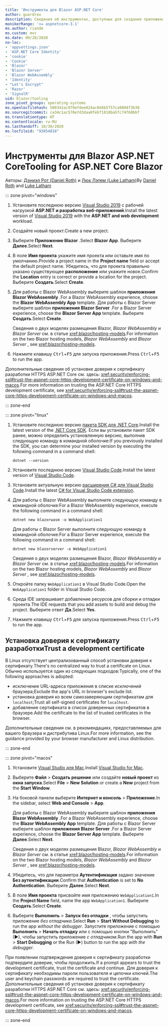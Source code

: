 ```yaml
---
title: 'Инструменты для Blazor ASP.NET Core'
author: guardrex
description: Сведения об инструментах, доступных для создания приложений Blazor.
monikerRange: '>= aspnetcore-3.1'
ms.author: riande
ms.custom: mvc
ms.date: 09/28/2020
no-loc:
- 'appsettings.json'
- 'ASP.NET Core Identity'
- 'cookie'
- 'Cookie'
- 'Blazor'
- 'Blazor Server'
- 'Blazor WebAssembly'
- 'Identity'
- "Let's Encrypt"
- 'Razor'
- 'SignalR'
uid: blazor/tooling
zone_pivot_groups: operating-systems
ms.openlocfilehash: 500342ac979efdee824ac0d4b5757ca9804f3b30
ms.sourcegitcommit: ca34c1ac578e7d3daa0febf1810ba5fc74f60bbf
ms.translationtype: HT
ms.contentlocale: ru-RU
ms.lasthandoff: 10/30/2020
ms.locfileid: "93054818"
---
```

# <a name="tooling-for-aspnet-core-no-locblazor"></a><span data-ttu-id="fef15-103">Инструменты для Blazor ASP.NET Core</span><span class="sxs-lookup"><span data-stu-id="fef15-103">Tooling for ASP.NET Core Blazor</span></span>

<span data-ttu-id="fef15-104">Авторы: [Дэниэл Рот (Daniel Roth)](https://github.com/danroth27) и [Люк Лэтем (Luke Latham)](https://github.com/guardrex)</span><span class="sxs-lookup"><span data-stu-id="fef15-104">By [Daniel Roth](https://github.com/danroth27) and [Luke Latham](https://github.com/guardrex)</span></span>

::: zone pivot="windows"

1. <span data-ttu-id="fef15-105">Установите последнюю версию [Visual Studio 2019](https://visualstudio.microsoft.com/downloads/) с рабочей нагрузкой **ASP.NET и разработка веб-приложений**.</span><span class="sxs-lookup"><span data-stu-id="fef15-105">Install the latest version of [Visual Studio 2019](https://visualstudio.microsoft.com/downloads/) with the **ASP.NET and web development** workload.</span></span>

1. <span data-ttu-id="fef15-106">Создайте новый проект.</span><span class="sxs-lookup"><span data-stu-id="fef15-106">Create a new project.</span></span>

1. <span data-ttu-id="fef15-107">Выберите **Приложение Blazor** .</span><span class="sxs-lookup"><span data-stu-id="fef15-107">Select **Blazor App**.</span></span> <span data-ttu-id="fef15-108">Выберите **Далее**.</span><span class="sxs-lookup"><span data-stu-id="fef15-108">Select **Next**.</span></span>

1. <span data-ttu-id="fef15-109">В поле **Имя проекта** укажите имя проекта или оставьте имя по умолчанию.</span><span class="sxs-lookup"><span data-stu-id="fef15-109">Provide a project name in the **Project name** field or accept the default project name.</span></span> <span data-ttu-id="fef15-110">Убедитесь, что для проекта правильно указано существующее **расположение** или укажите новое.</span><span class="sxs-lookup"><span data-stu-id="fef15-110">Confirm the **Location** entry is correct or provide a location for the project.</span></span> <span data-ttu-id="fef15-111">Выберите **Создать**.</span><span class="sxs-lookup"><span data-stu-id="fef15-111">Select **Create**.</span></span>

1. <span data-ttu-id="fef15-112">Для работы с Blazor WebAssembly выберите шаблон **приложения Blazor WebAssembly** .</span><span class="sxs-lookup"><span data-stu-id="fef15-112">For a Blazor WebAssembly experience, choose the **Blazor WebAssembly App** template.</span></span> <span data-ttu-id="fef15-113">Для работы с Blazor Server выберите шаблон **приложения Blazor Server** .</span><span class="sxs-lookup"><span data-stu-id="fef15-113">For a Blazor Server experience, choose the **Blazor Server App** template.</span></span> <span data-ttu-id="fef15-114">Выберите **Создать**.</span><span class="sxs-lookup"><span data-stu-id="fef15-114">Select **Create**.</span></span>

   <span data-ttu-id="fef15-115">Сведения о двух моделях размещения Blazor, *Blazor WebAssembly* и *Blazor Server* см. в статье <xref:blazor/hosting-models>.</span><span class="sxs-lookup"><span data-stu-id="fef15-115">For information on the two Blazor hosting models, *Blazor WebAssembly* and *Blazor Server* , see <xref:blazor/hosting-models>.</span></span>

1. <span data-ttu-id="fef15-116">Нажмите клавишу <kbd>Ctrl</kbd>+<kbd>F5</kbd> для запуска приложения.</span><span class="sxs-lookup"><span data-stu-id="fef15-116">Press <kbd>Ctrl</kbd>+<kbd>F5</kbd> to run the app.</span></span>

<span data-ttu-id="fef15-117">Дополнительные сведения об установке доверия к сертификату разработки HTTPS ASP.NET Core см. здесь: <xref:security/enforcing-ssl#trust-the-aspnet-core-https-development-certificate-on-windows-and-macos>.</span><span class="sxs-lookup"><span data-stu-id="fef15-117">For more information on trusting the ASP.NET Core HTTPS development certificate, see <xref:security/enforcing-ssl#trust-the-aspnet-core-https-development-certificate-on-windows-and-macos>.</span></span>

::: zone-end

::: zone pivot="linux"

1. <span data-ttu-id="fef15-118">Установите последнюю версию [пакета SDK для .NET Core](https://dotnet.microsoft.com/download).</span><span class="sxs-lookup"><span data-stu-id="fef15-118">Install the latest version of the [.NET Core SDK](https://dotnet.microsoft.com/download).</span></span> <span data-ttu-id="fef15-119">Если вы установили пакет SDK ранее, можно определить установленную версию, выполнив следующую команду в командной оболочке:</span><span class="sxs-lookup"><span data-stu-id="fef15-119">If you previously installed the SDK, you can determine your installed version by executing the following command in a command shell:</span></span>

   ```dotnetcli
   dotnet --version
   ```

1. <span data-ttu-id="fef15-120">Установите последнюю версию [Visual Studio Code](https://code.visualstudio.com).</span><span class="sxs-lookup"><span data-stu-id="fef15-120">Install the latest version of [Visual Studio Code](https://code.visualstudio.com).</span></span>

1. <span data-ttu-id="fef15-121">Установите актуальную версию [расширения C# для Visual Studio Code](https://marketplace.visualstudio.com/items?itemName=ms-dotnettools.csharp).</span><span class="sxs-lookup"><span data-stu-id="fef15-121">Install the latest [C# for Visual Studio Code extension](https://marketplace.visualstudio.com/items?itemName=ms-dotnettools.csharp).</span></span>

1. <span data-ttu-id="fef15-122">Для работы с Blazor WebAssembly выполните следующую команду в командной оболочке:</span><span class="sxs-lookup"><span data-stu-id="fef15-122">For a Blazor WebAssembly experience, execute the following command in a command shell:</span></span>

   ```dotnetcli
   dotnet new blazorwasm -o WebApplication1
   ```

   <span data-ttu-id="fef15-123">Для работы с Blazor Server выполните следующую команду в командной оболочке:</span><span class="sxs-lookup"><span data-stu-id="fef15-123">For a Blazor Server experience, execute the following command in a command shell:</span></span>

   ```dotnetcli
   dotnet new blazorserver -o WebApplication1
   ```

   <span data-ttu-id="fef15-124">Сведения о двух моделях размещения Blazor, *Blazor WebAssembly* и *Blazor Server* см. в статье <xref:blazor/hosting-models>.</span><span class="sxs-lookup"><span data-stu-id="fef15-124">For information on the two Blazor hosting models, *Blazor WebAssembly* and *Blazor Server* , see <xref:blazor/hosting-models>.</span></span>

1. <span data-ttu-id="fef15-125">Откройте папку `WebApplication1` в Visual Studio Code.</span><span class="sxs-lookup"><span data-stu-id="fef15-125">Open the `WebApplication1` folder in Visual Studio Code.</span></span>

1. <span data-ttu-id="fef15-126">Среда IDE запрашивает добавление ресурсов для сборки и отладки проекта.</span><span class="sxs-lookup"><span data-stu-id="fef15-126">The IDE requests that you add assets to build and debug the project.</span></span> <span data-ttu-id="fef15-127">Выберите ответ **Да**.</span><span class="sxs-lookup"><span data-stu-id="fef15-127">Select **Yes**.</span></span>

1. <span data-ttu-id="fef15-128">Нажмите клавишу <kbd>Ctrl</kbd>+<kbd>F5</kbd> для запуска приложения.</span><span class="sxs-lookup"><span data-stu-id="fef15-128">Press <kbd>Ctrl</kbd>+<kbd>F5</kbd> to run the app.</span></span>

## <a name="trust-a-development-certificate"></a><span data-ttu-id="fef15-129">Установка доверия к сертификату разработки</span><span class="sxs-lookup"><span data-stu-id="fef15-129">Trust a development certificate</span></span>

<span data-ttu-id="fef15-130">В Linux отсутствует централизованный способ установки доверия к сертификату.</span><span class="sxs-lookup"><span data-stu-id="fef15-130">There's no centralized way to trust a certificate on Linux.</span></span> <span data-ttu-id="fef15-131">Обычно используется один из следующих подходов:</span><span class="sxs-lookup"><span data-stu-id="fef15-131">Typically, one of the following approaches is adopted:</span></span>

* <span data-ttu-id="fef15-132">исключение URL-адреса приложения в списке исключений браузера;</span><span class="sxs-lookup"><span data-stu-id="fef15-132">Exclude the app's URL in browser's exclude list.</span></span>
* <span data-ttu-id="fef15-133">установка доверия ко всем самозаверяющим сертификатам для `localhost`;</span><span class="sxs-lookup"><span data-stu-id="fef15-133">Trust all self-signed certificates for `localhost`.</span></span>
* <span data-ttu-id="fef15-134">добавление сертификата в список доверенных сертификатов в браузере.</span><span class="sxs-lookup"><span data-stu-id="fef15-134">Add the certificate to the list of trusted certificates in the browser.</span></span>

<span data-ttu-id="fef15-135">Дополнительные сведения см. в рекомендациях, предоставляемых для вашего браузера и дистрибутива Linux.</span><span class="sxs-lookup"><span data-stu-id="fef15-135">For more information, see the guidance provided by your browser manufacturer and Linux distribution.</span></span>

::: zone-end

::: zone pivot="macos"

1. <span data-ttu-id="fef15-136">Установите [Visual Studio для Mac](https://visualstudio.microsoft.com/vs/mac/).</span><span class="sxs-lookup"><span data-stu-id="fef15-136">Install [Visual Studio for Mac](https://visualstudio.microsoft.com/vs/mac/).</span></span>

1. <span data-ttu-id="fef15-137">Выберите **Файл** > **Создать решение** или создайте **новый проект** из **окна запуска**.</span><span class="sxs-lookup"><span data-stu-id="fef15-137">Select **File** > **New Solution** or create a **New** project from the **Start Window**.</span></span>

1. <span data-ttu-id="fef15-138">На боковой панели выберите **Интернет и консоль** > **Приложение**.</span><span class="sxs-lookup"><span data-stu-id="fef15-138">In the sidebar, select **Web and Console** > **App**.</span></span>

   <span data-ttu-id="fef15-139">Для работы с Blazor WebAssembly выберите шаблон **приложения Blazor WebAssembly** .</span><span class="sxs-lookup"><span data-stu-id="fef15-139">For a Blazor WebAssembly experience, choose the **Blazor WebAssembly App** template.</span></span> <span data-ttu-id="fef15-140">Для работы с Blazor Server выберите шаблон **приложения Blazor Server** .</span><span class="sxs-lookup"><span data-stu-id="fef15-140">For a Blazor Server experience, choose the **Blazor Server App** template.</span></span> <span data-ttu-id="fef15-141">Выберите **Далее**.</span><span class="sxs-lookup"><span data-stu-id="fef15-141">Select **Next**.</span></span>

   <span data-ttu-id="fef15-142">Сведения о двух моделях размещения Blazor, *Blazor WebAssembly* и *Blazor Server* см. в статье <xref:blazor/hosting-models>.</span><span class="sxs-lookup"><span data-stu-id="fef15-142">For information on the two Blazor hosting models, *Blazor WebAssembly* and *Blazor Server* , see <xref:blazor/hosting-models>.</span></span>

1. <span data-ttu-id="fef15-143">Убедитесь, что для параметра **Аутентификация** задано значение **Без аутентификации**.</span><span class="sxs-lookup"><span data-stu-id="fef15-143">Confirm that **Authentication** is set to **No Authentication**.</span></span> <span data-ttu-id="fef15-144">Выберите **Далее**.</span><span class="sxs-lookup"><span data-stu-id="fef15-144">Select **Next**.</span></span>

1. <span data-ttu-id="fef15-145">В поле **Имя проекта** присвойте имя приложению `WebApplication1`.</span><span class="sxs-lookup"><span data-stu-id="fef15-145">In the **Project Name** field, name the app `WebApplication1`.</span></span> <span data-ttu-id="fef15-146">Выберите **Создать**.</span><span class="sxs-lookup"><span data-stu-id="fef15-146">Select **Create**.</span></span>

1. <span data-ttu-id="fef15-147">Выберите **Выполнить** > **Запуск без отладки** , чтобы запустить приложение *без отладчика*.</span><span class="sxs-lookup"><span data-stu-id="fef15-147">Select **Run** > **Start Without Debugging** to run the app *without the debugger*.</span></span> <span data-ttu-id="fef15-148">Запустите приложение с помощью **Выполнить** > **Начать отладку** или с помощью кнопки "Выполнить" (&#9654;), чтобы запустить приложение *с отладчиком*.</span><span class="sxs-lookup"><span data-stu-id="fef15-148">Run the app with **Run** > **Start Debugging** or the Run (&#9654;) button to run the app *with the debugger*.</span></span>

<span data-ttu-id="fef15-149">При появлении подтверждения доверия к сертификату разработки подтвердите доверие, чтобы продолжить.</span><span class="sxs-lookup"><span data-stu-id="fef15-149">If a prompt appears to trust the development certificate, trust the certificate and continue.</span></span> <span data-ttu-id="fef15-150">Для доверия к сертификату необходимы пароли пользователя и цепочки ключей.</span><span class="sxs-lookup"><span data-stu-id="fef15-150">The user and keychain passwords are required to trust the certificate.</span></span> <span data-ttu-id="fef15-151">Дополнительные сведения об установке доверия к сертификату разработки HTTPS ASP.NET Core см. здесь: <xref:security/enforcing-ssl#trust-the-aspnet-core-https-development-certificate-on-windows-and-macos>.</span><span class="sxs-lookup"><span data-stu-id="fef15-151">For more information on trusting the ASP.NET Core HTTPS development certificate, see <xref:security/enforcing-ssl#trust-the-aspnet-core-https-development-certificate-on-windows-and-macos>.</span></span>

::: zone-end
